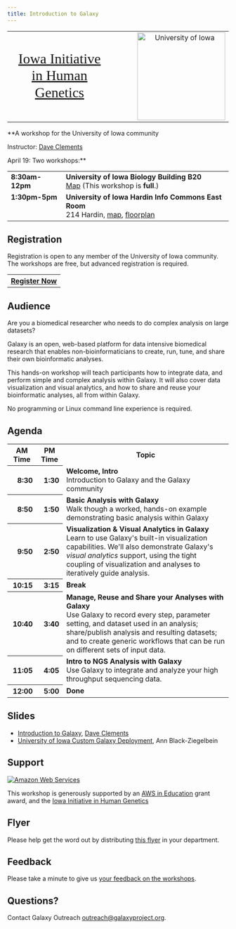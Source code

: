 ```yaml
---
title: Introduction to Galaxy
---
```

<div class='center'>


<table>
  <tr>
    <td style=" border: none; text-align: center; vertical-align: middle; font-family: 'Times New Roman',Georgia,Serif; font-size: 200%; line-height: 120%;"> <a href='http://www.medicine.uiowa.edu/humangenetics'>Iowa Initiative</a><br /><a href='http://www.medicine.uiowa.edu/humangenetics'>in Human Genetics</a> </td>
    <td style=" border: none; text-align: center; vertical-align: middle; width: 10%;"> </td>
    <td style=" border: none; text-align: center; vertical-align: middle;"> <a href='http://iowa.edu/'><img src="/src/images/logos/UIowaLogo.jpg" alt="University of Iowa" width="200" /></a> </td>
  </tr>
</table>


**A workshop for the University of Iowa community

Instructor: [Dave Clements](/people/dave-clements/)

April 19: Two workshops:**
<table>
  <tr>
    <td style=" vertical-align: top;"> <strong>8:30am-12pm</strong> </td>
    <td> <strong>University of Iowa Biology Building B20</strong><br /><a href='http://www.uiowa.edu/~maps/b/bb1.htm'>Map</a> (This workshop is <strong>full</strong>.) </td>
  </tr>
  <tr>
    <td style=" vertical-align: top;"> <strong>1:30pm-5pm</strong> </td>
    <td> <strong>University of Iowa Hardin Info Commons East Room</strong><br />214 Hardin, <a href='http://www.uiowa.edu/~maps/h/hlhs1.htm'>map</a>, <a href='http://www.lib.uiowa.edu/locations/floorplans/map-hardin.pdf'>floorplan</a> </td>
  </tr>
</table>

</div>

## Registration

Registration is open to any member of the University of Iowa community. The workshops are free, but advanced registration is required.


<table>
  <tr>
    <th style=" border: none;"> <a href='https://docs.google.com/spreadsheet/viewform?formkey=dDFBRlNudmZFbFlGaTdvTzE0SFNENnc6MQ'>Register Now</a></div> </th>
  </tr>
</table>


## Audience

Are you a biomedical researcher who needs to do complex analysis on large datasets?

Galaxy is an open, web-based platform for data intensive biomedical research that enables non-bioinformaticians to create, run, tune, and share their own bioinformatic analyses.

This hands-on workshop will teach participants how to integrate data, and perform simple and complex analysis within Galaxy.  It will also cover data visualization and visual analytics, and how to share and reuse your bioinformatic analyses, all from within Galaxy.

No programming or Linux command line experience is required.

## Agenda

<table>
  <tr class="th" >
    <th> AM Time </th>
    <th> PM Time </th>
    <th> Topic </th>
  </tr>
  <tr>
    <th style=" text-align: right;"> 8:30 </th>
    <th style=" text-align: right;"> 1:30 </th>
    <td> <strong>Welcome, Intro</strong><div class='indent'>Introduction to Galaxy and the Galaxy community</div> </td>
  </tr>
  <tr>
    <th style=" text-align: right;"> 8:50 </th>
    <th style=" text-align: right;"> 1:50 </th>
    <td> <strong>Basic Analysis with Galaxy</strong><div class='indent'>Walk though a worked, hands-on example demonstrating basic analysis within Galaxy</div> </td>
  </tr>
  <tr>
    <th style=" text-align: right;"> 9:50 </th>
    <th style=" text-align: right;"> 2:50 </th>
    <td> <strong>Visualization & Visual Analytics in Galaxy</strong><div class='indent'>Learn to use Galaxy's built-in visualization capabilities.  We'll also demonstrate Galaxy's <em>visual analytics</em> support, using the tight coupling of visualization and analyses to iteratively guide analysis.</div> </td>
  </tr>
  <tr>
    <th style=" text-align: right;"> 10:15 </th>
    <th style=" text-align: right;"> 3:15 </th>
    <td> <strong>Break</strong> </td>
  </tr>
  <tr>
    <th style=" text-align: right;"> 10:40 </th>
    <th style=" text-align: right;"> 3:40 </th>
    <td> <strong>Manage, Reuse and Share your Analyses with Galaxy</strong><div class='indent'>Use Galaxy to record every step, parameter setting, and dataset used in an analysis; share/publish analysis and resulting datasets; and to create generic workflows that can be run on different sets of input data. </div></td>
  </tr>
  <tr>
    <th style=" text-align: right;"> 11:05 </th>
    <th style=" text-align: right;"> 4:05 </th>
    <td> <strong>Intro to NGS Analysis with Galaxy</strong><div class='indent'>Use Galaxy to integrate and analyze your high throughput sequencing data.</div> </td>
  </tr>
  <tr>
    <th style=" text-align: right;"> 12:00 </th>
    <th style=" text-align: right;"> 5:00 </th>
    <td> <strong>Done </td>
  </tr>
</table>


## Slides

* [Introduction to Galaxy](https://depot.galaxyproject.org/hub/attachments/documents/presentations/2012_UIowaIntroToGalaxy.pdf), [Dave Clements](/people/dave-clements/)
* [University of Iowa Custom Galaxy Deployment](https://depot.galaxyproject.org/hub/attachments/documents/presentations/2012_UIowaCustomGalaxyDeployment.pdf), Ann Black-Ziegelbein

## Support

<div class='right'><a href='http://aws.amazon.com/'><img src="/src/images/logos/AWSLogo.png" alt="Amazon Web Services" /></a></div>

This workshop is generously supported by an [AWS in Education](http://aws.amazon.com/education/) grant award, and the [Iowa Initiative in Human Genetics](http://www.medicine.uiowa.edu/humangenetics)

## Flyer

Please help get the word out by distributing [this flyer](https://depot.galaxyproject.org/hub/attachments/events/uiowa2012/UIowaGalaxyWorkshop.pdf) in your department.

## Feedback

Please take a minute to give us [your feedback on the workshops](http://bit.ly/UIowaFeedback).

## Questions?

Contact Galaxy Outreach [outreach@galaxyproject.org](mailto:outreach@galaxyproject.org).
